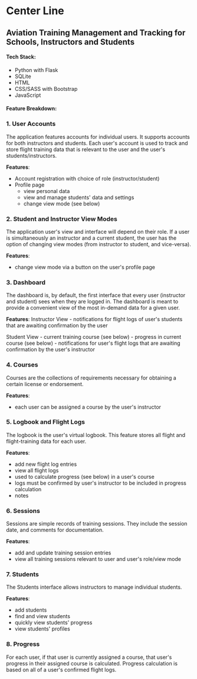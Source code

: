 # Center Line

## Aviation Training Management and Tracking for Schools, Instructors and Students

#### Tech Stack:

- Python with Flask
- SQLite
- HTML
- CSS/SASS with Bootstrap
- JavaScript

#### Feature Breakdown:

### 1. User Accounts

The application features accounts for individual users. It supports accounts for both instructors and students. Each
user's account is used to track and store flight training data that is relevant to the user and the user's students/instructors.

**Features**:

- Account registration with choice of role (instructor/student)
- Profile page
  - view personal data
  - view and manage students' data and settings
  - change view mode (see below)

### 2. Student and Instructor View Modes

The application user's view and interface will depend on their role. If a user is simultaneously an instructor and a current
student, the user has the option of changing view modes (from instructor to student, and vice-versa).

**Features**:

- change view mode via a button on the user's profile page

### 3. Dashboard

The dashboard is, by default, the first interface that every user (instructor and student) sees when they are logged in. The
dashboard is meant to provide a convenient view of the most in-demand data for a given user.

**Features**:
Instructor View - notifications for flight logs of user's students that are awaiting confirmation by the user

Student View - current training course (see below) - progress in current course (see below) - notifications for user's flight logs that are awaiting confirmation by the user's instructor

### 4. Courses

Courses are the collections of requirements necessary for obtaining a certain license or endorsement.

**Features**:

- each user can be assigned a course by the user's instructor

### 5. Logbook and Flight Logs

The logbook is the user's virtual logbook. This feature stores all flight and flight-training data for each user.

**Features**:

- add new flight log entries
- view all flight logs
- used to calculate progress (see below) in a user's course
- logs must be confirmed by user's instructor to be included in progress calculation
- notes

### 6. Sessions

Sessions are simple records of training sessions. They include the session date, and comments for documentation.

**Features**:

- add and update training session entries
- view all training sessions relevant to user and user's role/view mode

### 7. Students

The Students interface allows instructors to manage individual students.

**Features**:

- add students
- find and view students
- quickly view students' progress
- view students' profiles

### 8. Progress

For each user, if that user is currently assigned a course, that user's progress in their assigned course is calculated. Progress
calculation is based on all of a user's confirmed flight logs.
